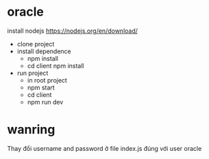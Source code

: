 # oracle
install nodejs https://nodejs.org/en/download/
- clone project 
- install dependence
  - npm install
  - cd client npm install
- run project
  - in root project
  - npm start
  - cd client
  - npm run dev
# wanring
  Thay đổi username and password ở file index.js đúng với user oracle 
